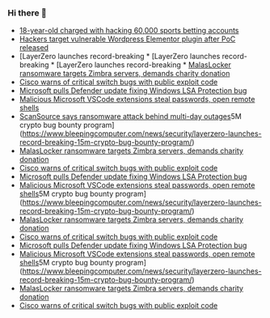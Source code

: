 ### Hi there 👋

<!--START_SECTION:feed-->
* [18-year-old charged with hacking 60,000 sports betting accounts](https://www.bleepingcomputer.com/news/security/18-year-old-charged-with-hacking-60-000-sports-betting-accounts/)
* [Hackers target vulnerable Wordpress Elementor plugin after PoC released](https://www.bleepingcomputer.com/news/security/hackers-target-vulnerable-wordpress-elementor-plugin-after-poc-released/)
* [LayerZero launches record-breaking * [LayerZero launches record-breaking * [LayerZero launches record-breaking * [MalasLocker ransomware targets Zimbra servers, demands charity donation](https://www.bleepingcomputer.com/news/security/malaslocker-ransomware-targets-zimbra-servers-demands-charity-donation/)
* [Cisco warns of critical switch bugs with public exploit code](https://www.bleepingcomputer.com/news/security/cisco-warns-of-critical-switch-bugs-with-public-exploit-code/)
* [Microsoft pulls Defender update fixing Windows LSA Protection bug](https://www.bleepingcomputer.com/news/microsoft/microsoft-pulls-defender-update-fixing-windows-lsa-protection-bug/)
* [Malicious Microsoft VSCode extensions steal passwords, open remote shells](https://www.bleepingcomputer.com/news/security/malicious-microsoft-vscode-extensions-steal-passwords-open-remote-shells/)
* [ScanSource says ransomware attack behind multi-day outages](https://www.bleepingcomputer.com/news/security/scansource-says-ransomware-attack-behind-multi-day-outages/)5M crypto bug bounty program](https://www.bleepingcomputer.com/news/security/layerzero-launches-record-breaking-15m-crypto-bug-bounty-program/)
* [MalasLocker ransomware targets Zimbra servers, demands charity donation](https://www.bleepingcomputer.com/news/security/malaslocker-ransomware-targets-zimbra-servers-demands-charity-donation/)
* [Cisco warns of critical switch bugs with public exploit code](https://www.bleepingcomputer.com/news/security/cisco-warns-of-critical-switch-bugs-with-public-exploit-code/)
* [Microsoft pulls Defender update fixing Windows LSA Protection bug](https://www.bleepingcomputer.com/news/microsoft/microsoft-pulls-defender-update-fixing-windows-lsa-protection-bug/)
* [Malicious Microsoft VSCode extensions steal passwords, open remote shells](https://www.bleepingcomputer.com/news/security/malicious-microsoft-vscode-extensions-steal-passwords-open-remote-shells/)5M crypto bug bounty program](https://www.bleepingcomputer.com/news/security/layerzero-launches-record-breaking-15m-crypto-bug-bounty-program/)
* [MalasLocker ransomware targets Zimbra servers, demands charity donation](https://www.bleepingcomputer.com/news/security/malaslocker-ransomware-targets-zimbra-servers-demands-charity-donation/)
* [Cisco warns of critical switch bugs with public exploit code](https://www.bleepingcomputer.com/news/security/cisco-warns-of-critical-switch-bugs-with-public-exploit-code/)
* [Microsoft pulls Defender update fixing Windows LSA Protection bug](https://www.bleepingcomputer.com/news/microsoft/microsoft-pulls-defender-update-fixing-windows-lsa-protection-bug/)
* [Malicious Microsoft VSCode extensions steal passwords, open remote shells](https://www.bleepingcomputer.com/news/security/malicious-microsoft-vscode-extensions-steal-passwords-open-remote-shells/)5M crypto bug bounty program](https://www.bleepingcomputer.com/news/security/layerzero-launches-record-breaking-15m-crypto-bug-bounty-program/)
* [MalasLocker ransomware targets Zimbra servers, demands charity donation](https://www.bleepingcomputer.com/news/security/malaslocker-ransomware-targets-zimbra-servers-demands-charity-donation/)
* [Cisco warns of critical switch bugs with public exploit code](https://www.bleepingcomputer.com/news/security/cisco-warns-of-critical-switch-bugs-with-public-exploit-code/)
<!--END_SECTION:feed-->

<!--
**frankenk/frankenk** is a ✨ _special_ ✨ repository because its `README.md` (this file) appears on your GitHub profile.

Here are some ideas to get you started:

- 🔭 I’m currently working on ...
- 🌱 I’m currently learning ...
- 👯 I’m looking to collaborate on ...
- 🤔 I’m looking for help with ...
- 💬 Ask me about ...
- 📫 How to reach me: ...
- 😄 Pronouns: ...
- ⚡ Fun fact: ...
-->




